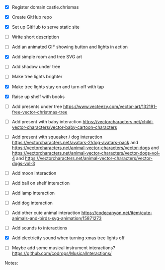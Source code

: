 - [x] Register domain castle.chrismas
- [x] Create GitHub repo
- [x] Set up GitHub to serve static site
- [ ] Write short description
- [ ] Add an animated GIF showing button and lights in action
- [x] Add simple room and tree SVG art
- [ ] Add shadow under tree
- [ ] Make tree lights brighter
- [x] Make tree lights stay on and turn off with tap
- [x] Raise up shelf with books
- [ ] Add presents under tree https://www.vecteezy.com/vector-art/132191-free-vector-christmas-tree
- [ ] Add present with baby interaction https://vectorcharacters.net/child-vector-characters/vector-baby-cartoon-characters
- [ ] Add present with squeaker / dog interaction https://vectorcharacters.net/avatars-2/dog-avatars-pack and https://vectorcharacters.net/animal-vector-characters/vector-dogs and https://vectorcharacters.net/animal-vector-characters/vector-dogs-vol-4 and https://vectorcharacters.net/animal-vector-characters/vector-dogs-vol-3
- [ ] Add moon interaction
- [ ] Add ball on shelf interaction
- [ ] Add lamp interaction
- [ ] Add dog interaction
- [ ] Add other cute animal interaction https://codecanyon.net/item/cute-animals-and-birds-svg-animation/15871273
- [ ] Add sounds to interactions
- [x] Add electricity sound when turning xmas tree lights off
- [ ] Maybe add some musical instrument interactions? https://github.com/codrops/MusicalInteractions/


Notes:
